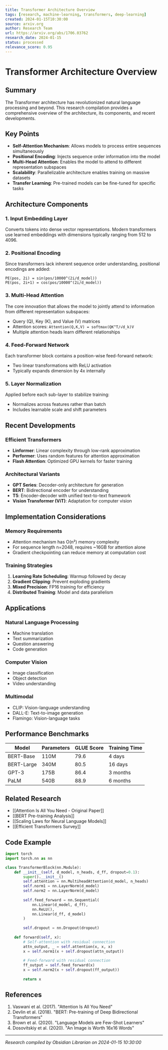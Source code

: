 ```yaml
---
title: Transformer Architecture Overview
tags: [research, machine-learning, transformers, deep-learning]
created: 2024-01-15T10:30:00
source: arxiv.org
author: Research Team
url: https://arxiv.org/abs/1706.03762
research_date: 2024-01-15
status: processed
relevance_score: 0.95
---
```


# Transformer Architecture Overview

## Summary

The Transformer architecture has revolutionized natural language processing and beyond. This research compilation provides a comprehensive overview of the architecture, its components, and recent developments.

## Key Points

- **Self-Attention Mechanism**: Allows models to process entire sequences simultaneously
- **Positional Encoding**: Injects sequence order information into the model
- **Multi-Head Attention**: Enables the model to attend to different representation subspaces
- **Scalability**: Parallelizable architecture enables training on massive datasets
- **Transfer Learning**: Pre-trained models can be fine-tuned for specific tasks

## Architecture Components

### 1. Input Embedding Layer
Converts tokens into dense vector representations. Modern transformers use learned embeddings with dimensions typically ranging from 512 to 4096.

### 2. Positional Encoding
Since transformers lack inherent sequence order understanding, positional encodings are added:
```
PE(pos, 2i) = sin(pos/10000^(2i/d_model))
PE(pos, 2i+1) = cos(pos/10000^(2i/d_model))
```

### 3. Multi-Head Attention
The core innovation that allows the model to jointly attend to information from different representation subspaces:
- Query (Q), Key (K), and Value (V) matrices
- Attention scores: `Attention(Q,K,V) = softmax(QK^T/√d_k)V`
- Multiple attention heads learn different relationships

### 4. Feed-Forward Network
Each transformer block contains a position-wise feed-forward network:
- Two linear transformations with ReLU activation
- Typically expands dimension by 4x internally

### 5. Layer Normalization
Applied before each sub-layer to stabilize training:
- Normalizes across features rather than batch
- Includes learnable scale and shift parameters

## Recent Developments

### Efficient Transformers
- **Linformer**: Linear complexity through low-rank approximation
- **Performer**: Uses random features for attention approximation
- **Flash Attention**: Optimized GPU kernels for faster training

### Architectural Variants
- **GPT Series**: Decoder-only architecture for generation
- **BERT**: Bidirectional encoder for understanding
- **T5**: Encoder-decoder with unified text-to-text framework
- **Vision Transformer (ViT)**: Adaptation for computer vision

## Implementation Considerations

### Memory Requirements
- Attention mechanism has O(n²) memory complexity
- For sequence length n=2048, requires ~16GB for attention alone
- Gradient checkpointing can reduce memory at computation cost

### Training Strategies
1. **Learning Rate Scheduling**: Warmup followed by decay
2. **Gradient Clipping**: Prevent exploding gradients
3. **Mixed Precision**: FP16 training for efficiency
4. **Distributed Training**: Model and data parallelism

## Applications

### Natural Language Processing
- Machine translation
- Text summarization
- Question answering
- Code generation

### Computer Vision
- Image classification
- Object detection
- Video understanding

### Multimodal
- CLIP: Vision-language understanding
- DALL-E: Text-to-image generation
- Flamingo: Vision-language tasks

## Performance Benchmarks

| Model | Parameters | GLUE Score | Training Time |
|-------|------------|------------|---------------|
| BERT-Base | 110M | 79.6 | 4 days |
| BERT-Large | 340M | 80.5 | 16 days |
| GPT-3 | 175B | 86.4 | 3 months |
| PaLM | 540B | 88.9 | 6 months |

## Related Research

- [[Attention Is All You Need - Original Paper]]
- [[BERT Pre-training Analysis]]
- [[Scaling Laws for Neural Language Models]]
- [[Efficient Transformers Survey]]

## Code Example

```python
import torch
import torch.nn as nn

class TransformerBlock(nn.Module):
    def __init__(self, d_model, n_heads, d_ff, dropout=0.1):
        super().__init__()
        self.attention = nn.MultiheadAttention(d_model, n_heads)
        self.norm1 = nn.LayerNorm(d_model)
        self.norm2 = nn.LayerNorm(d_model)
        
        self.feed_forward = nn.Sequential(
            nn.Linear(d_model, d_ff),
            nn.ReLU(),
            nn.Linear(d_ff, d_model)
        )
        
        self.dropout = nn.Dropout(dropout)
    
    def forward(self, x):
        # Self-attention with residual connection
        attn_output, _ = self.attention(x, x, x)
        x = self.norm1(x + self.dropout(attn_output))
        
        # Feed-forward with residual connection
        ff_output = self.feed_forward(x)
        x = self.norm2(x + self.dropout(ff_output))
        
        return x
```

## References

1. Vaswani et al. (2017). "Attention Is All You Need"
2. Devlin et al. (2018). "BERT: Pre-training of Deep Bidirectional Transformers"
3. Brown et al. (2020). "Language Models are Few-Shot Learners"
4. Dosovitskiy et al. (2020). "An Image is Worth 16x16 Words"

---
*Research compiled by Obsidian Librarian on 2024-01-15 10:30:00*